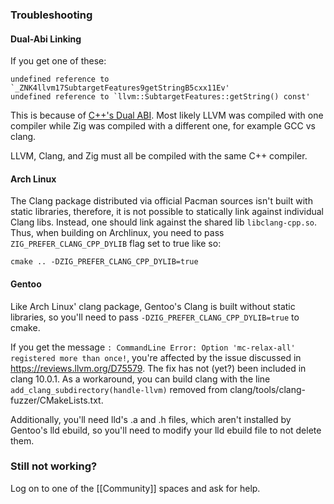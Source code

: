 ### Troubleshooting

#### Dual-Abi Linking

If you get one of these:

```
undefined reference to `_ZNK4llvm17SubtargetFeatures9getStringB5cxx11Ev'
undefined reference to `llvm::SubtargetFeatures::getString() const'
```

This is because of
[C++'s Dual ABI](https://gcc.gnu.org/onlinedocs/libstdc++/manual/using_dual_abi.html).
Most likely LLVM was compiled with one compiler while Zig was compiled with a
different one, for example GCC vs clang.

LLVM, Clang, and Zig must all be compiled with the same C++ compiler.

#### Arch Linux

The Clang package distributed via official Pacman sources isn't built with static libraries,
therefore, it is not possible to statically link against individual Clang libs. Instead, one
should link against the shared lib `libclang-cpp.so`. Thus, when building on Archlinux, you
need to pass `ZIG_PREFER_CLANG_CPP_DYLIB` flag set to true like so:

```
cmake .. -DZIG_PREFER_CLANG_CPP_DYLIB=true
```

#### Gentoo

Like Arch Linux' clang package, Gentoo's Clang is built without static libraries, so you'll need to pass `-DZIG_PREFER_CLANG_CPP_DYLIB=true` to cmake.

If you get the message `: CommandLine Error: Option 'mc-relax-all' registered more than once!`, you're affected by the issue discussed in https://reviews.llvm.org/D75579. The fix has not (yet?) been included in clang 10.0.1. As a workaround, you can build clang with the line `add_clang_subdirectory(handle-llvm)` removed from clang/tools/clang-fuzzer/CMakeLists.txt.

Additionally, you'll need lld's .a and .h files, which aren't installed by Gentoo's lld ebuild, so you'll need to modify your lld ebuild file to not delete them.

### Still not working?

Log on to one of the [[Community]] spaces and ask for help.
